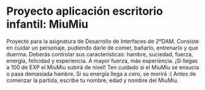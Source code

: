 # Proyecto aplicación escritorio infantil: MiuMiu
Proyecto para la asignatura de Desarrollo de Interfaces de 2ºDAM.
Consiste en cuidar un personaje, pudiendo darle de comer, bañarlo, entrenarlo y que duerma.
Deberás controlar sus características: hambre, suciedad, fuerza, energía, felicidad y experiencia.
A mayor fuerza, más experiencia. ¡Si llegas a 100 de EXP el MiuMiu subirá de nivel!
Ten cuidado si el MiuMiu se ensucia o pasa demasiada hambre.
Si su energía llega a cero, se morirá :(
Antes de comenzar la partida, escribe tu nombre, edad y nombre del MiuMiu.
